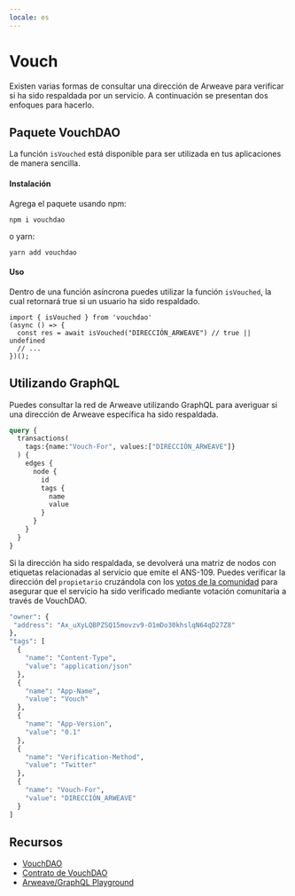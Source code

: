 ```yaml
---
locale: es
---
```

# Vouch
Existen varias formas de consultar una dirección de Arweave para verificar si ha sido respaldada por un servicio. A continuación se presentan dos enfoques para hacerlo.
## Paquete VouchDAO
La función `isVouched` está disponible para ser utilizada en tus aplicaciones de manera sencilla.

#### Instalación
Agrega el paquete usando npm:
```console:no-line-numbers
npm i vouchdao
```
o yarn:
```console:no-line-numbers
yarn add vouchdao
```

#### Uso
Dentro de una función asíncrona puedes utilizar la función `isVouched`, la cual retornará true si un usuario ha sido respaldado.

```js:no-line-numbers
import { isVouched } from 'vouchdao'
(async () => {
  const res = await isVouched("DIRECCIÓN_ARWEAVE") // true || undefined
  // ...
})();
```

## Utilizando GraphQL
Puedes consultar la red de Arweave utilizando GraphQL para averiguar si una dirección de Arweave específica ha sido respaldada.

```graphql
query {
  transactions(
    tags:{name:"Vouch-For", values:["DIRECCIÓN_ARWEAVE"]}
  ) {
    edges {
      node {
        id
        tags {
          name 
          value 
        }
      }
    }
  }
}
```

Si la dirección ha sido respaldada, se devolverá una matriz de nodos con etiquetas relacionadas al servicio que emite el ANS-109. Puedes verificar la dirección del `propietario` cruzándola con los [votos de la comunidad](https://community.xyz/#_z0ch80z_daDUFqC9jHjfOL8nekJcok4ZRkE_UesYsk/votes) para asegurar que el servicio ha sido verificado mediante votación comunitaria a través de VouchDAO.

```graphql
"owner": {
 "address": "Ax_uXyLQBPZSQ15movzv9-O1mDo30khslqN64qD27Z8"
},
"tags": [
  {
    "name": "Content-Type",
    "value": "application/json"
  },
  {
    "name": "App-Name",
    "value": "Vouch"
  },
  {
    "name": "App-Version",
    "value": "0.1"
  },
  {
    "name": "Verification-Method",
    "value": "Twitter"
  },
  {
    "name": "Vouch-For",
    "value": "DIRECCIÓN_ARWEAVE"
  }
]
```

## Recursos
* [VouchDAO](https://vouch-dao.arweave.net)
* [Contrato de VouchDAO](https://sonar.warp.cc/?#/app/contract/_z0ch80z_daDUFqC9jHjfOL8nekJcok4ZRkE_UesYsk)
* [Arweave/GraphQL Playground](https://arweave.net/graphql)